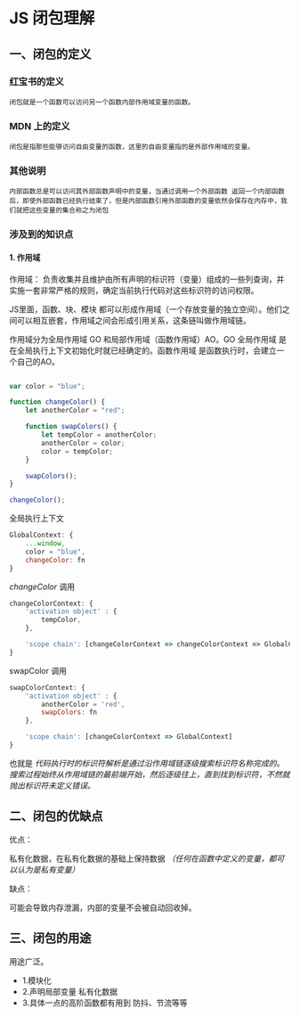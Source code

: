 # JS 闭包理解 

## 一、闭包的定义

### 红宝书的定义

```
闭包就是一个函数可以访问另一个函数内部作用域变量的函数。
```

### MDN 上的定义

```
闭包是指那些能够访问自由变量的函数，这里的自由变量指的是外部作用域的变量。
```
### 其他说明

```
内部函数总是可以访问其外部函数声明中的变量，当通过调用一个外部函数 返回一个内部函数后，即使外部函数已经执行结束了，但是内部函数引用外部函数的变量依然会保存在内存中，我们就把这些变量的集合称之为闭包
```
### 涉及到的知识点

#### 1. 作用域

作用域： 负责收集并且维护由所有声明的标识符（变量）组成的一些列查询，并实施一套非常严格的规则，确定当前执行代码对这些标识符的访问权限。

JS里面，函数、块、模块 都可以形成作用域（一个存放变量的独立空间）。他们之间可以相互嵌套，作用域之间会形成引用关系，这条链叫做作用域链。

作用域分为全局作用域 GO 和局部作用域（函数作用域）AO。GO 全局作用域 是在全局执行上下文初始化时就已经确定的。函数作用域 是函数执行时，会建立一个自己的AO。


```javascript

var color = "blue";

function changeColor() {
    let anotherColor = "red";

    function swapColors() {
        let tempColor = anotherColor;
        anotherColor = color;
        color = tempColor;
    }

    swapColors();
}

changeColor();

```
全局执行上下文

```javascript
GlobalContext: {
    ...window,
    color = "blue",
    changeColor: fn
}
```
*changeColor* 调用

```javascript
changeColorContext: {
    'activation object' : {
        tempColor,
    }, 

    'scope chain': [changeColorContext => changeColorContext => GlobalContext]
}
```
swapColor 调用

```javascript
swapColorContext: {
    'activation object' : {
        anotherColor = 'red',
        swapColors: fn
    }, 

    'scope chain': [changeColorContext => GlobalContext]
}
```

也就是 *代码执行时的标识符解析是通过沿作用域链逐级搜索标识符名称完成的。搜索过程始终从作用域链的最前端开始，然后逐级往上，直到找到标识符，不然就抛出标识符未定义错误。*

## 二、闭包的优缺点

优点：

私有化数据，在私有化数据的基础上保持数据 *（任何在函数中定义的变量，都可以认为是私有变量）*

缺点：

可能会导致内存泄漏，内部的变量不会被自动回收掉。

## 三、闭包的用途

用途广泛。

- 1.模块化
- 2.声明局部变量 私有化数据
- 3.具体一点的高阶函数都有用到 防抖、节流等等